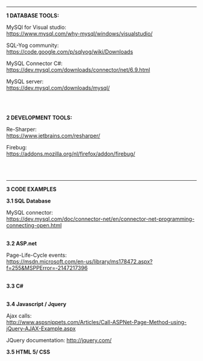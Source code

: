 
--------------------------------------------------------------------------------------------------------------------------------

**1  DATABASE TOOLS:**

MySQl for Visual studio:<br>
https://www.mysql.com/why-mysql/windows/visualstudio/

SQL-Yog community:<br>
https://code.google.com/p/sqlyog/wiki/Downloads

MySQL Connector C#:<br>
https://dev.mysql.com/downloads/connector/net/6.9.html

MySQL server:<br>
https://dev.mysql.com/downloads/mysql/

<br>
<br>

**2   DEVELOPMENT TOOLS:**

Re-Sharper:<br>
https://www.jetbrains.com/resharper/

Firebug:<br>
https://addons.mozilla.org/nl/firefox/addon/firebug/

<br>
<br>

--------------------------------------------------------------------------------------------------------------------------------

**3  CODE EXAMPLES**

**3.1 SQL Database**

MySQL connector:<br> 
https://dev.mysql.com/doc/connector-net/en/connector-net-programming-connecting-open.html
<br>
<br>


**3.2 ASP.net** 

Page-Life-Cycle events:<br> 
https://msdn.microsoft.com/en-us/library/ms178472.aspx?f=255&MSPPError=-2147217396
<br>
<br>

**3.3 C#**
<br>
<br>

**3.4 Javascript / Jquery**

Ajax calls:<br>
http://www.aspsnippets.com/Articles/Call-ASPNet-Page-Method-using-jQuery-AJAX-Example.aspx
<br>

JQuery documentation:
http://jquery.com/
<br>


**3.5  HTML 5/ CSS**







